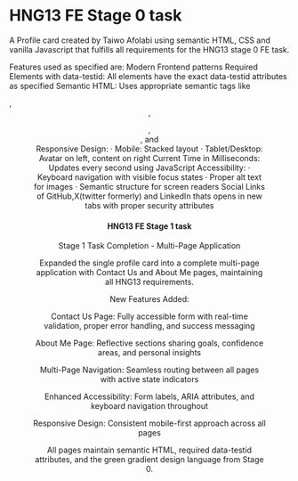 # HNG13 FE Stage 0 task
A Profile card created by Taiwo Afolabi using semantic HTML, CSS and vanilla Javascript that fulfills all requirements for the HNG13 stage 0 FE task.


Features used as specified are:
Modern Frontend patterns
Required Elements with data-testid: All elements have the exact data-testid attributes as specified
Semantic HTML: Uses appropriate semantic tags like <article>, <header>, <figure>, <nav>, and <section>
Responsive Design:
   · Mobile: Stacked layout
   · Tablet/Desktop: Avatar on left, content on right
Current Time in Milliseconds: Updates every second using JavaScript
Accessibility:
   · Keyboard navigation with visible focus states
   · Proper alt text for images
   · Semantic structure for screen readers
Social Links of GitHub,X(twitter formerly) and LinkedIn thats opens in new tabs with proper security attributes

# HNG13 FE Stage 1 task

Stage 1 Task Completion - Multi-Page Application

Expanded the single profile card into a complete multi-page application with Contact Us and About Me pages, maintaining all HNG13 requirements.

New Features Added:

Contact Us Page: Fully accessible form with real-time validation, proper error handling, and success messaging

About Me Page: Reflective sections sharing goals, confidence areas, and personal insights

Multi-Page Navigation: Seamless routing between all pages with active state indicators

Enhanced Accessibility: Form labels, ARIA attributes, and keyboard navigation throughout

Responsive Design: Consistent mobile-first approach across all pages

All pages maintain semantic HTML, required data-testid attributes, and the green gradient design language from Stage 0.
